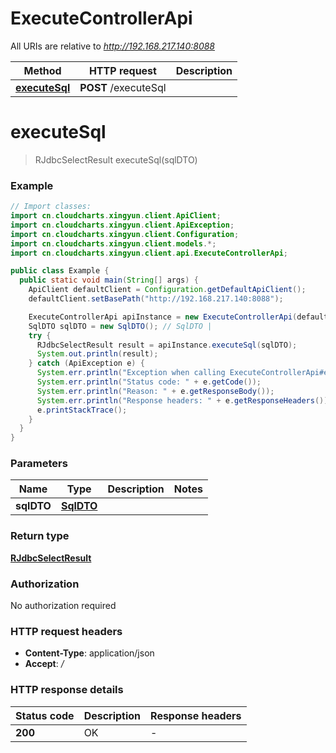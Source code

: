 # ExecuteControllerApi

All URIs are relative to *http://192.168.217.140:8088*

| Method | HTTP request | Description |
|------------- | ------------- | -------------|
| [**executeSql**](ExecuteControllerApi.md#executeSql) | **POST** /executeSql |  |


<a id="executeSql"></a>
# **executeSql**
> RJdbcSelectResult executeSql(sqlDTO)



### Example
```java
// Import classes:
import cn.cloudcharts.xingyun.client.ApiClient;
import cn.cloudcharts.xingyun.client.ApiException;
import cn.cloudcharts.xingyun.client.Configuration;
import cn.cloudcharts.xingyun.client.models.*;
import cn.cloudcharts.xingyun.client.api.ExecuteControllerApi;

public class Example {
  public static void main(String[] args) {
    ApiClient defaultClient = Configuration.getDefaultApiClient();
    defaultClient.setBasePath("http://192.168.217.140:8088");

    ExecuteControllerApi apiInstance = new ExecuteControllerApi(defaultClient);
    SqlDTO sqlDTO = new SqlDTO(); // SqlDTO | 
    try {
      RJdbcSelectResult result = apiInstance.executeSql(sqlDTO);
      System.out.println(result);
    } catch (ApiException e) {
      System.err.println("Exception when calling ExecuteControllerApi#executeSql");
      System.err.println("Status code: " + e.getCode());
      System.err.println("Reason: " + e.getResponseBody());
      System.err.println("Response headers: " + e.getResponseHeaders());
      e.printStackTrace();
    }
  }
}
```

### Parameters

| Name | Type | Description  | Notes |
|------------- | ------------- | ------------- | -------------|
| **sqlDTO** | [**SqlDTO**](SqlDTO.md)|  | |

### Return type

[**RJdbcSelectResult**](RJdbcSelectResult.md)

### Authorization

No authorization required

### HTTP request headers

 - **Content-Type**: application/json
 - **Accept**: */*

### HTTP response details
| Status code | Description | Response headers |
|-------------|-------------|------------------|
| **200** | OK |  -  |


